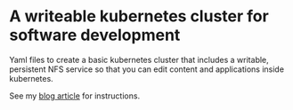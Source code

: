 # A writeable kubernetes cluster for software development

Yaml files to create a basic kubernetes cluster that includes a writable, persistent NFS 
service so that you can edit content and applications inside kubernetes.

See my [blog article](https://drpump.github.io/devkube-part1/) for instructions.
